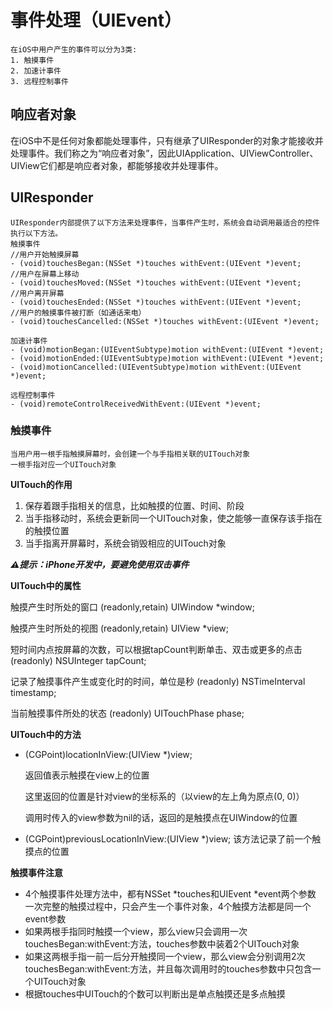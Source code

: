 # 事件处理（UIEvent）

<!-- create time: 2014-10-19 13:40:36  -->

    在iOS中用户产生的事件可以分为3类:
    1. 触摸事件
    2. 加速计事件
    3. 远程控制事件
    
    
<h2>响应者对象</h2>

在iOS中不是任何对象都能处理事件，只有继承了UIResponder的对象才能接收并处理事件。我们称之为“响应者对象”，因此UIApplication、UIViewController、UIView它们都是响应者对象，都能够接收并处理事件。


<h2>UIResponder</h2>

    UIResponder内部提供了以下方法来处理事件，当事件产生时，系统会自动调用最适合的控件执行以下方法。
    触摸事件
    //用户开始触摸屏幕
    - (void)touchesBegan:(NSSet *)touches withEvent:(UIEvent *)event;
    //用户在屏幕上移动
    - (void)touchesMoved:(NSSet *)touches withEvent:(UIEvent *)event;
    //用户离开屏幕
    - (void)touchesEnded:(NSSet *)touches withEvent:(UIEvent *)event;
    //用户的触摸事件被打断（如通话来电）
    - (void)touchesCancelled:(NSSet *)touches withEvent:(UIEvent *)event;

    加速计事件
    - (void)motionBegan:(UIEventSubtype)motion withEvent:(UIEvent *)event;
    - (void)motionEnded:(UIEventSubtype)motion withEvent:(UIEvent *)event;
    - (void)motionCancelled:(UIEventSubtype)motion withEvent:(UIEvent *)event;

    远程控制事件
    - (void)remoteControlReceivedWithEvent:(UIEvent *)event;
    
    
    
<h3>触摸事件</h3> 

    当用户用一根手指触摸屏幕时，会创建一个与手指相关联的UITouch对象
    一根手指对应一个UITouch对象

**UITouch的作用**
 
 1. 保存着跟手指相关的信息，比如触摸的位置、时间、阶段
 2. 当手指移动时，系统会更新同一个UITouch对象，使之能够一直保存该手指在的触摸位置
 3. 当手指离开屏幕时，系统会销毁相应的UITouch对象

  ***⚠提示：iPhone开发中，要避免使用双击事件***

**UITouch中的属性**

触摸产生时所处的窗口 (readonly,retain) UIWindow *window;

触摸产生时所处的视图 (readonly,retain) UIView   *view;

短时间内点按屏幕的次数，可以根据tapCount判断单击、双击或更多的点击
(readonly) NSUInteger  tapCount;

记录了触摸事件产生或变化时的时间，单位是秒
(readonly) NSTimeInterval timestamp;

当前触摸事件所处的状态
(readonly) UITouchPhase  phase;


**UITouch中的方法**

- (CGPoint)locationInView:(UIView *)view;

    返回值表示触摸在view上的位置
    
    这里返回的位置是针对view的坐标系的（以view的左上角为原点(0, 0)）
    
    调用时传入的view参数为nil的话，返回的是触摸点在UIWindow的位置

- (CGPoint)previousLocationInView:(UIView *)view;
    该方法记录了前一个触摸点的位置
    
    
**触摸事件注意**

* 4个触摸事件处理方法中，都有NSSet *touches和UIEvent *event两个参数
一次完整的触摸过程中，只会产生一个事件对象，4个触摸方法都是同一个event参数
* 如果两根手指同时触摸一个view，那么view只会调用一次touchesBegan:withEvent:方法，touches参数中装着2个UITouch对象
* 如果这两根手指一前一后分开触摸同一个view，那么view会分别调用2次touchesBegan:withEvent:方法，并且每次调用时的touches参数中只包含一个UITouch对象
* 根据touches中UITouch的个数可以判断出是单点触摸还是多点触摸
    
    
